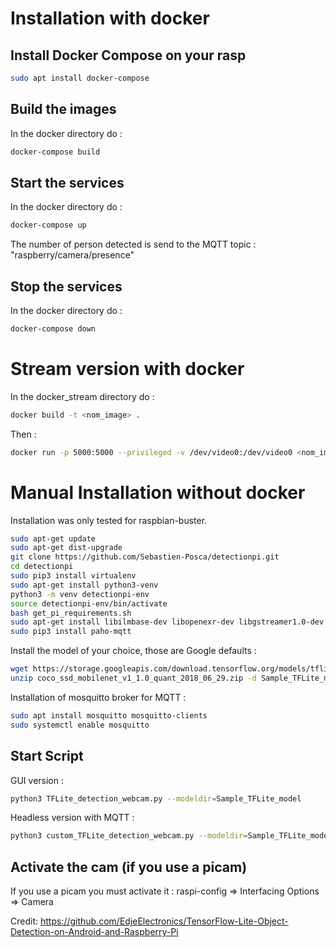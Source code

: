 # Installation with docker

## Install Docker Compose on your rasp
```sh
sudo apt install docker-compose
```
## Build the images
In the docker directory do :
```sh
docker-compose build
```

## Start the services
In the docker directory do :
```sh
docker-compose up
```
The number of person detected is send to the MQTT topic : "raspberry/camera/presence"

## Stop the services
In the docker directory do :
```sh
docker-compose down
```
# Stream version with docker

In the docker_stream directory do :
```sh
docker build -t <nom_image> .
```

Then :
```sh
docker run -p 5000:5000 --privileged -v /dev/video0:/dev/video0 <nom_image>
```

# Manual Installation without docker
Installation was only tested for raspbian-buster.
```sh
sudo apt-get update
sudo apt-get dist-upgrade
git clone https://github.com/Sebastien-Posca/detectionpi.git
cd detectionpi
sudo pip3 install virtualenv
sudo apt-get install python3-venv
python3 -m venv detectionpi-env
source detectionpi-env/bin/activate
bash get_pi_requirements.sh
sudo apt-get install libilmbase-dev libopenexr-dev libgstreamer1.0-dev libilmbase23
sudo pip3 install paho-mqtt
```
Install the model of your choice, those are Google defaults :
```sh
wget https://storage.googleapis.com/download.tensorflow.org/models/tflite/coco_ssd_mobilenet_v1_1.0_quant_2018_06_29.zip
unzip coco_ssd_mobilenet_v1_1.0_quant_2018_06_29.zip -d Sample_TFLite_model
```
Installation of mosquitto broker for MQTT : 
```sh
sudo apt install mosquitto mosquitto-clients
sudo systemctl enable mosquitto
```

## Start Script
GUI version : 
```sh
python3 TFLite_detection_webcam.py --modeldir=Sample_TFLite_model 
```
Headless version with MQTT :
```sh
python3 custom_TFLite_detection_webcam.py --modeldir=Sample_TFLite_model 
```

## Activate the cam (if you use a picam)
If you use a picam you must activate it : raspi-config => Interfacing Options => Camera


Credit: https://github.com/EdjeElectronics/TensorFlow-Lite-Object-Detection-on-Android-and-Raspberry-Pi
